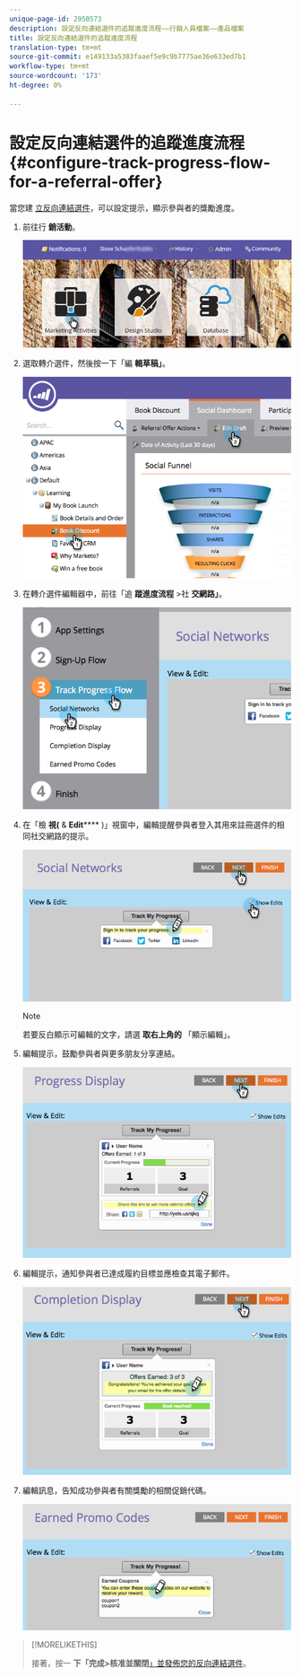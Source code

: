 ```yaml
---
unique-page-id: 2950573
description: 設定反向連結選件的追蹤進度流程——行銷人員檔案——產品檔案
title: 設定反向連結選件的追蹤進度流程
translation-type: tm+mt
source-git-commit: e149133a5383faaef5e9c9b7775ae36e633ed7b1
workflow-type: tm+mt
source-wordcount: '173'
ht-degree: 0%

---
```



# 設定反向連結選件的追蹤進度流程 {#configure-track-progress-flow-for-a-referral-offer}

當您建 [立反向連結選件](../../../../product-docs/demand-generation/social/referral-offers/create-a-referral-offer.md)，可以設定提示，顯示參與者的獎勵進度。

1. 前往行 **銷活動**。

   ![](assets/login-marketing-activities-4.png)

1. 選取轉介選件，然後按一下「編 **輯草稿」**。

   ![](assets/image2014-9-22-14-3a35-3a31.png)

1. 在轉介選件編輯器中，前往「追 **蹤進度流程** >社 **交網路」**。

   ![](assets/image2014-9-22-14-3a35-3a43.png)

1. 在「檢 **視(** &amp; **Edit****** )」視窗中，編輯提醒參與者登入其用來註冊選件的相同社交網路的提示。

   ![](assets/image2014-9-22-14-3a35-3a58.png)

   >[!NOTE]
   >
   >若要反白顯示可編輯的文字，請選 **取右上角的** 「顯示編輯」。

1. 編輯提示，鼓勵參與者與更多朋友分享連結。

   ![](assets/image2014-9-22-14-3a36-3a22.png)

1. 編輯提示，通知參與者已達成履約目標並應檢查其電子郵件。

   ![](assets/image2014-9-22-14-3a36-3a36.png)

1. 編輯訊息，告知成功參與者有關獎勵的相關促銷代碼。

   ![](assets/image2014-9-22-14-3a36-3a43.png)

>[!MORELIKETHIS]
>
>接著，按一 **下「完成>核准並關閉**[」並發佈您的反向連結選件](../../../../product-docs/demand-generation/social/referral-offers/publish-a-referral-offer.md)。

